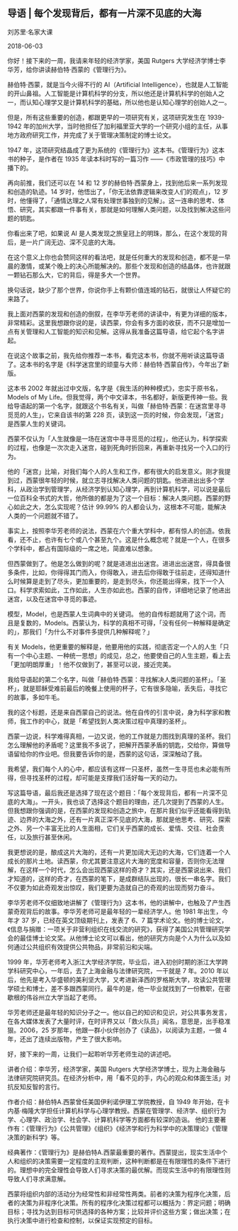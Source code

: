 ## 导语 | 每个发现背后，都有一片深不见底的大海

刘苏里·名家大课

2018-06-03

你好！接下来的一周，我请来年轻的经济学家，美国 Rutgers 大学经济学博士李华芳，给你讲读赫伯特·西蒙的《管理行为》。

赫伯特·西蒙，就是当今火得不行的 AI（Artificial Intelligence），也就是人工智能的开山鼻祖。人工智能是计算机科学的分支，所以他还是计算机科学的创始人之一，而认知心理学又是计算机科学的基础，所以他也是认知心理学的创始人之一。

但是，所有这些重要的创造，都跟更早的一项研究有关，这项研究发生在 1939-1942 年的加州大学，当时他担任了加利福里亚大学的一个研究小组的主任，从事地方政府研究工作，并完成了关于管理决策制定的博士论文。

1947 年，这项研究结晶成了更为系统的《管理行为》这本书。《管理行为》这本书的种子，是作者在 1935 年读本科时写的一篇习作 ——《市政管理的技巧》中播下的。

再向前推，我们还可以在 14 和 12 岁的赫伯特·西蒙身上，找到他后来一系列发现和创造的轨迹。14 岁时，他悟出了，「你无法依靠逻辑来改变人们的观点」，12 岁时，他懂得了，「通情达理之人常有处理世事独到的见解」。这一连串的思考、体悟、研究，其实都跟一件事有关，那就是如何理解人类问题，以及找到解决这些问题的钥匙。

你看出来了吧，如果说 AI 是人类发现之旅皇冠上的明珠，那么，在这个发现的背后，是一片广阔无边、深不见底的大海。

在这个意义上你也会赞同这样的看法吧，就是任何重大的发现和创造，都不是一早晨的激情，或某个晚上的决心所能解决的。那些个发现和创造的结晶体，也许就跟一颗钻石那么大，它的背后，得是多大一个世界。

换句话说，缺少了那个世界，你说你手上有颗价值连城的钻石，就很让人怀疑它的来路了。

我上面对西蒙的发现和创造的倒叙，在李华芳老师的讲读中，有更为详细的版本，非常精彩。这里我想跟你说的是，读西蒙，你会有多方面的收获，而不只是增加一点有关管理和人工智能的知识和见解。这得从我准备这篇导语，给它起个名字讲起。

在说这个故事之前，我先给你推荐一本书，看完这本书，你就不用听读这篇导语了。这本书的名字是《科学迷宫里的顽童与大师：赫伯特·西蒙自传》，今年出了新版。

这本书 2002 年就出过中文版，名字是《我生活的种种模式》，忠实于原书名，Models of My Life。但我觉得，两个中文译本，书名都好，新版更传神一些。我给导语起的第一个名字，就跟这个书名有关，叫做「赫伯特·西蒙：在迷宫里寻寻觅觅的人生」，它来自该书的第 228 页，读到这一页的时候，你会发现，「迷宫」是西蒙人生的关键词。

西蒙不仅认为「人生就像是一场在迷宫中寻寻觅觅的过程」，他还认为，科学探索的过程，也像是一次次走入迷宫，碰到死角时折回来，再重新寻找另一个入口的行为。

他的「迷宫」比喻，对我们每个人的人生和工作，都有很大的启发意义。刚才我提到过，西蒙很年轻的时候，就立志寻找解决人类问题的钥匙。他进进出出多个学科，从政治学到管理学，从经济学到认知心理学，再到计算机科学，可以说是最后一位百科全书式的大哲，他所做的都是为了这一个目标：解决人类问题。西蒙的野心如此之大，怎么实现呢？估计 99.99% 的人都会认为，这根本不可能，能解决人类的一个问题就不错了。

事实上，按照李华芳老师的说法，西蒙在六个重大学科中，都有惊人的创造。依我看，还不止，也许有七个或八个甚至九个。这是什么概念呢？就是一个人，在很多个学科中，都占有国际级的一席之地，简直难以想象。

但西蒙做到了。他是怎么做到的呢？就是进进出出迷宫。进进出出迷宫，得具备很多条件，比如，你得得其门而入，你得敢入，进去后你得敢于往前走，还得知道什么时候算是走到了尽头，更加重要的，是走到尽头，你还能出得来，找下一个入口。科学求索如此，工作如此，人生亦如此也。西蒙的自传，详细地记录了他进出迷宫，以及在迷宫中寻觅的事迹。

模型，Model，也是西蒙人生词典中的关键词。 他的自传标题就用了这个词，而且是复数的，Models。西蒙认为，科学的真相不可得，「没有任何一种解释是确定的」，那我们「为什么不对事件多提供几种解释呢？」

有关 Models，他更重要的解释是，他要用他的实践，彻底否定一个人的人生「只有一个中心主题、一种统一思想」的成见，总之，他要使自己的人生主题，看上去「更加明朗厚重」！他不仅做到了，甚至可以说，接近完美。

我给导语起的第二个名字，叫做「赫伯特·西蒙：寻找解决人类问题的圣杯」。「圣杯」，就是耶稣受难前最后的晚餐上使用的杯子，它有很多隐喻，丢失后，寻找它的故事，多如牛毛。

我的这个标题，还是来自西蒙自己的说法。他在自传的引言中说，身为科学家和教师，我工作的中心，就是「希望找到人类决策过程中真理的圣杯」。

西蒙一边说，科学难得真相，一边又说，他的工作就是力图找到真理的圣杯。我们怎么理解他的矛盾呢？这里我不多说了，把解开西蒙矛盾的钥匙，交给你，算做导语留给你的作业吧。但我要告诉你的是，西蒙的这句话，深深触动了我。

我希望，我们每个人的心中，都应该有这样一只圣杯，虽然一生寻觅也未必能有所得，但寻找圣杯的过程，却可能是支撑我们活好每一天的动力。

写这篇导语，最后我还是选择了现在这个题目：「每个发现背后，都有一片深不见底的大海」。一开头，我也谈了选择这个题目的理由，还几次提到了西蒙的人生。但我想跟你强调的是，在西蒙的发现和创造之旅中，在那片我们似乎还能看得到轨迹、边界的大海之外，还有一片真正深不见底的大海，那就是他思考、研究、探索之外、另一个丰富无比的人生面相，它们关乎西蒙的成长、爱情、交往、社会责任，以及旅行甚至休闲。

我更想说的是，酿成这片大海的，还有一片更加阔大无边的大海，它们连着一个人成长的那片土地。读西蒙，你尤其要注意这片大海的宽度和容量，否则你无法理解，在这样一个时代，怎么会出现西蒙这样的奇才？其实，还是西蒙说出来、我们才知道的，这样的奇才，在西蒙的笔下，是成群结队出现的，很长一串名字。我们不仅要为如此奇观发出惊叹，我们更要为造就自己的奇观的出现而努力奋斗。

李华芳老师不仅细致地讲解了《管理行为》这本书，他的讲解中，也触及了产生西蒙奇观背后的故事。李华芳老师可是最年轻的一辈经济学人。他 1981 年出生，今年才 37 岁，已经在英文顶级期刊上，发表了 6、7 篇学术论文。他的博士论文，《信息与捐赠：一项关于非营利组织在线交流的研究》，获得了美国公共管理研究学会的最佳博士论文奖。从他博士论文可以看出，他的研究方向是个人为什么以及如何通过公共组织有效提供公共物品，非常前沿和尖端。

1999 年，华芳老师考入浙江大学经济学院，毕业后，进入初创时期的浙江大学跨学科研究中心，一年后，去了上海金融与法律研究院，一干就是 7 年。2010 年以后，他先是考入华盛顿的美利坚大学，又考进新泽西的罗格斯大学，攻读公共管理学硕士和博士，差不多跟西蒙同行。最牛的是，他一毕业就找到了一份教职，在密歇根的伟谷州立大学当起了老师。

华芳老师还是最年轻的知识分子之一。他以自己的知识和见识，对公共事务发言，在各大媒体发表了大量时评，在时评界又以「救火队员」闻名，意思是，出手稳准狠。2006，25 岁那年，他跟一群小伙伴创办了《读品》，以阅读为主题，一做 4 年，还出了连续出版物，产生了很大影响。

好，接下来的一周，让我们一起聆听华芳老师生动的讲述吧。

讲者介绍：李华芳，经济学家，美国 Rutgers 大学经济学博士，现为上海金融与法律研究院研究员。在经济分析中，用「看不见的手，内心的观众和体面生活」对抗反知反智的言行。

作者介绍：赫伯特A.西蒙曾任美国伊利诺伊理工学院教授，自 1949 年开始，在卡内基·梅隆大学担任计算机科学与心理学教授。西蒙在管理学、经济学、组织行为学、心理学、政治学、社会学、计算机科学等方面都有较深的造诣。 他的主要著作有：《管理行为》《公共管理》《组织》《经济学和行为科学中的决策理论》《管理决策的新科学》等。

经典著作：《管理行为》是赫伯特A.西蒙最重要的著作。西蒙提出，现实生活中个人和组织的决策需要一定程度的主观判断，这种判断都是在有限理性的条件下进行的。理想中的完全理性会导致人们寻求决策的最优解。而现实生活中的有限理性则导致人们寻求满意解。

西蒙将组织内部的活动分为经常性和非经常性两类。前者的决策为程序化决策，后者的决策为非程序化决策。所有的程序化决策过程都可以概括为：界定问题；明确目标；寻找为达到目标可供选择的各种方案；比较并评价这些方案；做出决策；在执行决策中进行检查和控制，以保证实现预定的目标。